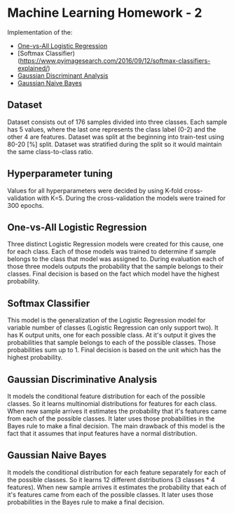 # Machine Learning Homework - 2

Implementation of the:
* [One-vs-All Logistic Regression](https://towardsdatascience.com/multi-class-classification-one-vs-all-one-vs-one-94daed32a87b)
* [Softmax Classifier)(https://www.pyimagesearch.com/2016/09/12/softmax-classifiers-explained/)
* [Gaussian Discriminant Analysis](https://towardsdatascience.com/gaussian-discriminant-analysis-an-example-of-generative-learning-algorithms-2e336ba7aa5c)
* [Gaussian Naive Bayes](https://en.wikipedia.org/wiki/Naive_Bayes_classifier)

## Dataset 

Dataset consists out of 176 samples divided into three classes. Each sample has 5 values, where the last one represents the class label (0-2) and the other 4 are features.
Dataset was split at the beginning into train-test using 80-20 [%] split. Dataset was stratified during the split so it would maintain the same class-to-class ratio. 

## Hyperparameter tuning
Values for all hyperparameters were decided by using K-fold cross-validation with K=5. During the cross-validation the models were trained for 300 epochs.

## One-vs-All Logistic Regression

Three distinct Logistic Regression models were created for this cause, one for each class. Each of those models was trained to determine if sample belongs to the class that model was assigned to. During evaluation each of those three models outputs the probability that the sample belongs to their classes. Final decision is based on the fact which model have the highest probability.

## Softmax Classifier

This model is the generalization of the Logistic Regression model for variable number of classes (Logistic Regression can only support two). It has K output units, one for each possible class. At it's output it gives the probabilities that sample belongs to each of the possible classes. Those probabilities sum up to 1. Final decision is based on the unit which has the highest probability. 

## Gaussian Discriminative Analysis

It models the conditional feature distribution for each of the possible classes. So it learns multinomial distributions for features for each class. When new sample arrives it estimates the probability that it's features came from each of the possible classes. It later uses those probabilities in the Bayes rule to make a final decision. The main drawback of this model is the fact that it assumes that input features have a normal distribution.

## Gaussian Naive Bayes

It models the conditional distribution for each feature separately for each of the possible classes. So it learns 12 different distributions (3 classes * 4 features). When new sample arrives it estimates the probability that each of it's features came from each of the possible classes. It later uses those probabilities in the Bayes rule to make a final decision.
